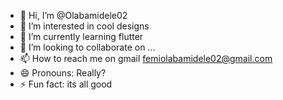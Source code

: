 - 👋 Hi, I’m @Olabamidele02
- 👀 I’m interested in cool designs
- 🌱 I’m currently learning flutter
- 💞️ I’m looking to collaborate on ...
- 📫 How to reach me on gmail femiolabamidele02@gmail.com
- 😄 Pronouns: Really?
- ⚡ Fun fact: its all good

<!---
Olabamidele02/Olabamidele02 is a ✨ special ✨ repository because its `README.md` (this file) appears on your GitHub profile.
You can click the Preview link to take a look at your changes.
--->

